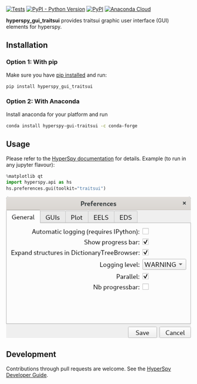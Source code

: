 [![Tests](https://github.com/hyperspy/hyperspy_gui_traitsui/workflows/Tests/badge.svg)](https://github.com/hyperspy/hyperspy_gui_traitsui/actions)
[![PyPI - Python Version](https://img.shields.io/pypi/pyversions/hyperspy_gui_traitsui.svg)](https://pypi.org/project/hyperspy-gui-traitsui)
[![PyPI](https://img.shields.io/pypi/v/hyperspy_gui_traitsui.svg)](https://pypi.org/project/hyperspy-gui-traitsui)
[![Anaconda Cloud](https://anaconda.org/conda-forge/hyperspy-gui-traitsui/badges/version.svg)](https://anaconda.org/conda-forge/hyperspy-gui-traitsui)

**hyperspy_gui_traitsui** provides traitsui graphic user interface (GUI) elements for hyperspy.


## Installation

### Option 1: With pip
Make sure you have
[pip installed](https://pip.pypa.io/en/stable/installing/) and run:

```bash
pip install hyperspy_gui_traitsui
```

### Option 2: With Anaconda

Install anaconda for your platform and run

```bash
conda install hyperspy-gui-traitsui -c conda-forge
```

## Usage

Please refer to the [HyperSpy documentation](http://hyperspy.org/hyperspy-doc/current/index.html) for details. Example (to run in any jupyter flavour):

```python
%matplotlib qt
import hyperspy.api as hs
hs.preferences.gui(toolkit="traitsui")
```
![HyperSpy preferences traitsui](https://github.com/hyperspy/hyperspy_gui_traitsui/raw/main/images/preferences_gui.png "HyperSpy preferences traitsui")


## Development

Contributions through pull requests are welcome. See the
[HyperSpy Developer Guide](http://hyperspy.org/hyperspy-doc/current/dev_guide.html).
